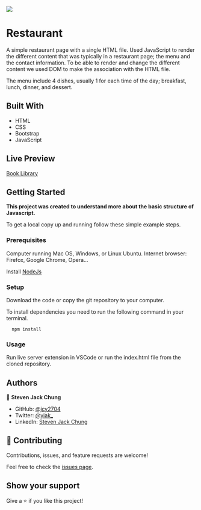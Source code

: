 ![](https://img.shields.io/badge/Microverse-blueviolet)

# Restaurant

A simple restaurant page with a single HTML file. Used JavaScript to render the different content that was typically in a restaurant page; the menu and the contact information. To be able to render and change the different content we used DOM to make the association with the HTML file.

The menu include 4 dishes, usually 1 for each time of the day; breakfast, lunch, dinner, and dessert.

## Built With

- HTML
- CSS
- Bootstrap
- JavaScript

## Live Preview

[Book Library](https://rawcdn.githack.com/jcy2704/restaurant-page/e0fbc1481aae6d0dfd28682a1cab4748d850a68a/dist/index.html)

## Getting Started

**This project was created to understand more about the basic structure of Javascript.**


To get a local copy up and running follow these simple example steps.

### Prerequisites
Computer running Mac OS, Windows, or Linux Ubuntu.
Internet browser: Firefox, Google Chrome, Opera...

Install [NodeJs](https://nodejs.org/en/download/)

### Setup
Download the code or copy the git repository to your computer.

To install dependencies you need to run the following command in your terminal.

```
  npm install
```

### Usage
Run live server extension in VSCode or run the index.html file from the cloned repository.


## Authors

👤 **Steven Jack Chung**

- GitHub: [@jcy2704](https://github.com/jcy2704)
- Twitter: [@yiak_](https://twitter.com/yiak_)
- LinkedIn: [Steven Jack Chung](https://linkedin.com/in/stevenjchung)

## 🤝 Contributing

Contributions, issues, and feature requests are welcome!

Feel free to check the [issues page](https://github.com/jcy2704/restaurant-page/issues).

## Show your support

Give a ⭐️ if you like this project!
